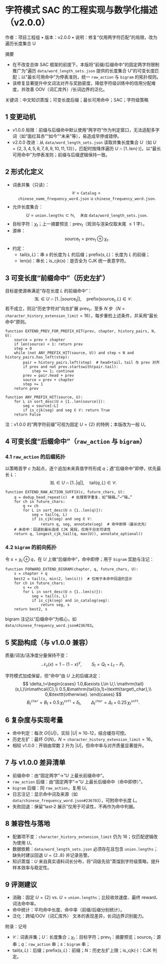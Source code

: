 # 字符模式 SAC 的工程实现与数学化描述（v2.0.0）

作者：项目工程组  •  版本：v2.0.0  •  说明：修复“仅用两字符匹配”的局限，改为遍历长度集合 U

摘要
- 在不改变总体 SAC 框架的前提下，本版将“前缀/后缀命中”的固定两字符限制推广为“遍历 $\texttt{data/word\_length\_sets.json}$ 提供的长度集合 U”的可变长度匹配；以“最长可用命中”为停表准则，统一 $\texttt{raw\_action}$ 与 $\texttt{bigram}$ 的拓扑规则。
- 该修复显著提升中文词法对齐与奖励密度，降低字符级训练中的信用分配难度，并改善 OOV（词汇库外）/长词边界的泛化。

关键词：中文知识蒸馏；可变长度后缀；最长可用命中；SAC；字符级策略

## 1 变更动机
- v1.0.0 局限：前缀与后缀命中默认使用“两字符”作为判定窗口，无法适配多字词（如“面红耳赤”“如今”“未来”等），易造成早停或错停。
- v2.0.0 改进：从 $\texttt{data/word\_length\_sets.json}$ 读取并集长度集合 $U$（如 $U=\{2,3,4,5,6,7,8,9,10,11,13\}$），匹配时按降序遍历 $U\cap[1..\mathrm{len}(\cdot)]$，以“最长可用命中”为停表准则；前缀与后缀逻辑保持一致。

## 2 形式化定义
- 词表并集（只读）：
  $$\mathcal{C}=\texttt{Catalog}=\texttt{chinese\_name\_frequency\_word.json}\ \cup\ \texttt{chinese\_frequency\_word.json}.$$
- 允许长度集合：
  $$U=\texttt{union.lengths}\subset\mathbb{N},\quad \texttt{来自}\ \texttt{data/word\_length\_sets.json}.$$
- 目标字符：$\chi_t$；上一摘要预览：$\mathrm{prev}_t$（观测与渲染仅取末尾 $\le 1$ 字）。
- 源串：
  $$\mathrm{source}_t=\mathrm{prev}_t\oplus\chi_t.$$
- 约定：
  - $\mathrm{tail}(s,L)$：串 $s$ 的长度为 $L$ 的后缀；$\mathrm{prefix}(s,L)$：长度为 $L$ 的前缀；
  - $\mathrm{len}(s)$：串长；$\mathrm{is\_cjk}(s)$：是否全为 CJK 统一表意字符。

## 3 可变长度“前缀命中”（历史左扩）
目标是使源串满足“存在长度 $L$ 的前缀命中”：
$$
\exists L\in U\cap[1..\lvert\mathrm{source}_t\rvert],\quad \mathrm{prefix}(\mathrm{source}_t,L)\in\mathcal{C}.
$$
若不成立，则沿“历史字符对”向左扩展 $\mathrm{prev}_t$，至多 $N$ 步（$N=\texttt{character\_history\_extension\_limit}=16$），每步重检上述条件，并采用“最长命中”原则。

```pseudo
function EXTEND_PREV_FOR_PREFIX_HIT(prev, chapter, history_pairs, N, U):
    source = prev + chapter
    if len(source) < 1: return prev
    step = 0
    while (not ANY_PREFIX_HIT(source, U)) and step < N and history_pairs.has_left(step):
        pair = history_pairs.left(step)  # head+tail，tail 与 prev 对齐
        if prev and not prev.startswith(pair.tail):
            step += 1; continue
        prev = pair.head + prev
        source = prev + chapter
        step += 1
    return prev

function ANY_PREFIX_HIT(source, U):
    for L in sort_desc(U ∩ {1..len(source)}):
        seg = source[:L]
        if is_cjk(seg) and seg ∈ 𝒞: return True
    return False
```

注：v1.0.0 的“两字符前缀”可视为固定 $U=\{2\}$ 的特例；本版改为一般 $U$。

## 4 可变长度“后缀命中”（$\texttt{raw\_action}$ 与 $\texttt{bigram}$）
### 4.1 $\texttt{raw\_action}$ 的后缀拓扑
以策略首字 $c$ 为起点，逐个追加未来真值字符形成 $q$；遇“后缀命中”即停，优先最长 $L$：
$$
\exists L\in U\cap[1..\lvert q\rvert],\quad \mathrm{tail}(q,L)\in\mathcal{C}.
$$

```pseudo
function EXTEND_RAW_ACTION_SUFFIX(c, future_chars, U):
    q = dedup_head_repeat(c)  # 处理首字重复，如“辑辑…”→“辑…”
    for ch in future_chars:
        q += ch
        for L in sort_desc(U ∩ {1..len(q)}):
            seg = tail(q, L)
            if is_cjk(seg) and seg ∈ 𝒞:
                return q, seg, annotate(seg)  # 命中即停（最长优先）
    # 未命中：回退到最长连续 CJK 尾段，仅用于日志可读性
    return q, longest_cjk_tail(q, max(U)), annotate_optional()
```

### 4.2 $\texttt{bigram}$ 的前向拓扑
令 $s=\chi_t\oplus q$，在 $U$ 上做“后缀命中”，命中即停；用于 $\texttt{bigram}$ 奖励与注记：

```pseudo
function FORWARD_EXTEND_BIGRAM(chapter, q, future_chars, U):
    s = chapter + q
    best2 = tail(s, min(2, len(s)))  # 仅用于未命中回退的显示
    for ch in future_chars:
        s += ch
        for L in sort_desc(U ∩ {1..len(s)}):
            seg = tail(s, L)
            if is_cjk(seg) and in_catalog(seg):
                return seg, s
    return best2, s
```

bigram 注记以“后缀命中”为核心，如 $\texttt{data/chinese\_frequency\_word.json\#236703}$。

## 5 奖励构成（与 v1.0.0 兼容）
质量/词法/洁净度分量保持不变：
$$
\mathcal{N}_\gamma(x)=1-(1-x)^\gamma,\qquad S_t=Q_t+L_t-P_t.
$$

字符模式加成保留，但“命中”由 $U$ 上的后缀决定：
$$
\delta_t=\begin{cases}
1.0,&\exists L\in U,\ \mathrm{tail}(s,L)\in\mathcal{C},\\
0.5,&\mathrm{tail}(s,1)=\texttt{target\_char},\\
0,&\texttt{otherwise}.
\end{cases}
$$
$$
B_t^{\texttt{char}}=B_t+0.5\,\chi_t^{\texttt{soft}}+\delta_t,\qquad
\Delta_t^{\texttt{char}}=\Delta_t+0.25\,\chi_t^{\texttt{soft}}.
$$

## 6 复杂度与实现考量
- 命中判定：每次 $O(|U|)$，实际 $|U|\approx 10\texttt{–}12$，结合缓存可控。
- 历史左扩：最坏 $O(N)$，$N=\texttt{character\_history\_extension\_limit}=16$。
- 相较 v1.0.0：开销由常数 2 升为 $|U|$，但命中率与对齐质量显著提升。

## 7 与 v1.0.0 差异清单
- 前缀命中：由“固定两字”→“$U$ 上最长前缀命中”。
- $\texttt{raw\_action}$ 后缀：由“固定两字”→“$U$ 上最长后缀命中（命中即停）”。
- $\texttt{bigram}$ 后缀：同 $\texttt{raw\_action}$，复用 $U$。
- 日志注记：显示命中词及来源（如 $\texttt{data/chinese\_frequency\_word.json\#236703}$），可附命中长度 $L$。
- 失败回退：保留“last‑2 展示”仅用于可读性，不再作为命中判据。

## 8 兼容性与落地
- 配置项不变：$\texttt{character\_history\_extension\_limit}$ 仍为 16；仅匹配逻辑改为使用 $U$。
- 数据依赖：$\texttt{data/word\_length\_sets.json}$ 必须存在且包含 $\texttt{union.lengths}$；缺失时建议回退 $U=\{2..8\}$ 并记录告警。
- 知识蒸馏：$U$ 来自真实语料词长分布，将“词级先验”蒸馏到字符级策略，提升样本效率与稳定性。

## 9 评测建议
- 消融：固定 $U=\{2\}$ vs. $U=\texttt{union.lengths}$；比较收敛速度、最终 reward、词法命中率。
- 命中统计：平均命中长度、命中率（前缀/后缀分别统计）。
- 泛化：跨域/OOV（词汇库外） 文本的表现差异，长词边界识别能力。

附录：记号
- $\mathcal{C}$：词表并集；$U$：长度集合；$\chi_t$：目标字符；$\mathrm{prev}_t$：摘要预览；$\mathrm{source}_t$：源串；$q$：$\texttt{raw\_action}$ 串；$s$：$\texttt{bigram}$ 串；
- $\mathrm{tail}(s,L)$：后缀；$\mathrm{prefix}(s,L)$：前缀；$N$：历史左扩上限；$\mathrm{is\_cjk}(\cdot)$：CJK 判定。

